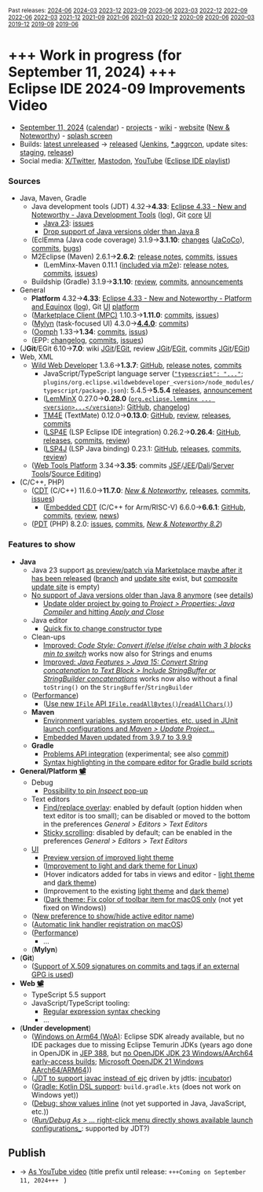 <sup>Past releases:
[2024-06](https://github.com/howlger/Eclipse-IDE-improvements-videos/tree/2024-06)
[2024-03](https://github.com/howlger/Eclipse-IDE-improvements-videos/tree/2024-03)
[2023-12](https://github.com/howlger/Eclipse-IDE-improvements-videos/tree/2023-12)
[2023-09](https://github.com/howlger/Eclipse-IDE-improvements-videos/tree/2023-09)
[2023-06](https://github.com/howlger/Eclipse-IDE-improvements-videos/tree/2023-06)
[2023-03](https://github.com/howlger/Eclipse-IDE-improvements-videos/tree/2023-03)
[2022-12](https://github.com/howlger/Eclipse-IDE-improvements-videos/tree/2022-12)
[2022-09](https://github.com/howlger/Eclipse-IDE-improvements-videos/tree/2022-09)
[2022-06](https://github.com/howlger/Eclipse-IDE-improvements-videos/tree/2022-06)
[2022-03](https://github.com/howlger/Eclipse-IDE-improvements-videos/tree/2022-03)
[2021-12](https://github.com/howlger/Eclipse-IDE-improvements-videos/tree/2021-12)
[2021-09](https://github.com/howlger/Eclipse-IDE-improvements-videos/tree/2021-09)
[2021-06](https://github.com/howlger/Eclipse-IDE-improvements-videos/tree/2021-06)
[2021-03](https://github.com/howlger/Eclipse-IDE-improvements-videos/tree/2021-03)
[2020-12](https://github.com/howlger/Eclipse-IDE-improvements-videos/tree/2020-12)
[2020-09](https://github.com/howlger/Eclipse-IDE-improvements-videos/tree/2020-09)
[2020-06](https://github.com/howlger/Eclipse-IDE-improvements-videos/tree/2020-06)
[2020-03](https://github.com/howlger/Eclipse-IDE-improvements-videos/tree/2020-03)
[2019-12](https://github.com/howlger/Eclipse-IDE-improvements-videos/tree/2019-12)
[2019-09](https://github.com/howlger/Eclipse-IDE-improvements-videos/tree/2019-09)
[2019-06](https://github.com/howlger/Eclipse-IDE-improvements-videos/tree/2019-06)
</sup>

# +++ Work in progress (for September 11, 2024) +++<br>Eclipse IDE 2024-09 Improvements Video <!--# [Eclipse IDE 2024-09 Improvements Video](https://youtu.be/jTaiDGVwygE)-->

* [September 11, 2024](https://calendar.google.com/calendar/event?eid=MTNudGlsMjd1cWFoM2ZkdjY3bjJjbWs1Z2wgZ2NoczdubTRudnBtODM3NDY5ZGRqOXRqbGtAZw&ctz=Europe/Berlin) ([calendar](https://calendar.google.com/calendar/embed?src=gchs7nm4nvpm837469ddj9tjlk@group.calendar.google.com&ctz=Europe/Berlin)) - [projects](https://projects.eclipse.org/releases/2024-09) - [wiki](https://github.com/eclipse-simrel/.github/blob/main/wiki/Simultaneous_Release.md) - [website](https://eclipseide.org/) ([New & Noteworthy](https://eclipseide.org/release/noteworthy/)) - [splash screen](https://gitlab.eclipse.org/eclipsefdn/helpdesk/-/issues/3963)
* Builds: [latest unreleased](https://download.eclipse.org/technology/epp/staging/) → [released](https://download.eclipse.org/technology/epp/downloads/release/2024-09/) ([Jenkins](https://ci.eclipse.org/packaging/job/simrel.epp-tycho-build), [*.aggrcon](https://github.com/eclipse-simrel/simrel.build/commits/main), update sites: [staging](https://download.eclipse.org/staging/2024-09), [release](http://download.eclipse.org/releases/2024-09))
* Social media: [X/Twitter](https://twitter.com/EclipseJavaIDE), [Mastodon](https://mastodon.social/@EclipseFdn), [YouTube](https://www.youtube.com/user/EclipseFdn) ([Eclipse IDE playlist](https://www.youtube.com/playlist?list=PLy7t4z5SYNaSNjL60ofpwVhfA7mOF3Pgk))


### Sources

* Java, Maven, Gradle
    * Java development tools (JDT) 4.32→**4.33**: [Eclipse 4.33 - New and Noteworthy - Java Development Tools](https://www.eclipse.org/eclipse/news/4.33/jdt.php) ([log](https://github.com/eclipse-platform/www.eclipse.org-eclipse/commits/master/news/4.32/jdt.html)), Git [core](https://github.com/eclipse-jdt/eclipse.jdt.core/commits/master) [UI](https://github.com/eclipse-jdt/eclipse.jdt.ui/commits/master)
        * [Java 23](https://jdk.java.net/23/): [issues](https://github.com/eclipse-jdt/eclipse.jdt.core/milestone/69?closed=1)
        * [Drop support of Java versions older than Java 8](https://github.com/eclipse-jdt/eclipse.jdt.core/issues/2536)
    * (EclEmma (Java code coverage) 3.1.9→**3.1.10**: [changes](https://www.eclemma.org/changes.html) ([JaCoCo](https://www.jacoco.org/jacoco/trunk/doc/changes.html)), [commits](https://github.com/eclipse/eclemma/commits/master), [bugs](https://bugs.eclipse.org/bugs/buglist.cgi?product=Eclemma&query_format=advanced&order=changeddate%20DESC))
    * M2Eclipse (Maven) 2.6.1→**2.6.2**: [release notes](https://github.com/eclipse-m2e/m2e-core/blob/master/RELEASE_NOTES.md#262), [commits](https://github.com/eclipse-m2e/m2e-core/compare/2.6.1...2.6.2), [issues](https://github.com/eclipse-m2e/m2e-core/issues?q=is%3Aissue+sort%3Aupdated-desc+is%3Aclosed)
        * (LemMinx-Maven 0.11.1 ([included via m2e](https://github.com/eclipse-m2e/m2e-core/blob/master/org.eclipse.m2e.editor.lemminx/pom.xml#L48)): [release notes](https://github.com/eclipse/lemminx-maven/releases/tag/0.11.1), [commits](https://github.com/eclipse/lemminx-maven/compare/0.11.0...0.11.1), [issues](https://github.com/eclipse/lemminx-maven/issues?q=is%3Aissue+sort%3Aupdated-desc+is%3Aclosed))
    * Buildship (Gradle) 3.1.9→**3.1.10**: [review](https://projects.eclipse.org/projects/tools.buildship/releases/3.1.10), [commits](https://github.com/eclipse/buildship/commits/master), [announcements](https://discuss.gradle.org/tag/buildship-release)
* General
    * **Platform** 4.32→**4.33**: [Eclipse 4.33 - New and Noteworthy - Platform and Equinox](https://www.eclipse.org/eclipse/news/4.33/platform.php) ([log](https://github.com/eclipse-platform/www.eclipse.org-eclipse/commits/master/news/4.32/platform.html)), Git [UI](https://github.com/eclipse-platform/eclipse.platform.ui/commits/master) [platform](https://github.com/eclipse-platform/eclipse.platform/commits/master)
    * ([Marketplace Client (MPC)](https://projects.eclipse.org/projects/technology.packaging.mpc) 1.10.3→**1.11.0**: [commits](https://github.com/eclipse-mpc/epp.mpc/commits/master), [issues](https://github.com/eclipse-mpc/epp.mpc/issues))
    * ([Mylyn](https://projects.eclipse.org/projects/tools.mylyn) (task-focused UI) 4.3.0→[**4.4.0**](https://github.com/eclipse-mylyn/org.eclipse.mylyn/milestone/7?closed=1): [commits](https://github.com/eclipse-mylyn/org.eclipse.mylyn/commits/main))
    * ([Oomph](https://projects.eclipse.org/projects/tools.oomph) 1.33→**1.34**: [commits](https://github.com/eclipse-oomph/oomph/commits/master), [issus](https://github.com/eclipse-oomph/oomph/issues?q=is%3Aissue+is%3Aclosed+sort%3Aupdated-desc))
    * (EPP: [changelog](https://github.com/eclipse-packaging/packages/blob/master/CHANGELOG.md#2024-09), [commits](https://github.com/eclipse-packaging/packages/commits/master), [issues](https://github.com/eclipse-packaging/packages/issues))
* (J**Git**/EGit 6.10→**7.0**: wiki [JGit](https://github.com/eclipse-jgit/jgit/wiki/New-and-Noteworthy)/[EGit](https://github.com/eclipse-egit/egit/wiki/New-and-Noteworthy-7.0), review [JGit](https://projects.eclipse.org/projects/technology.jgit/releases/7.0.0)/[EGit](https://projects.eclipse.org/projects/technology.egit/releases/7.0.0), commits [JGit](https://github.com/eclipse-jgit/jgit/commits/master)/[EGit](https://github.com/eclipse-egit/egit/commits/master))
* Web, XML
    * [Wild Web Developer](https://projects.eclipse.org/projects/tools.wildwebdeveloper) 1.3.6→**1.3.7**: [GitHub](https://github.com/https://github.com/eclipse-wildwebdeveloper/wildwebdeveloperwebdeveloper), [release notes](https://github.com/eclipse-wildwebdeveloper/wildwebdeveloper/blob/master/RELEASE_NOTES.md#137), [commits](https://github.com/eclipse-wildwebdeveloper/wildwebdeveloper/compare/1.3.6...1.3.7)
        * JavaScript/TypeScript language server ([`"typescript": "..."`](https://github.com/eclipse-wildwebdeveloper/wildwebdeveloper/blob/master/org.eclipse.wildwebdeveloper/package.json#L5); `plugins/org.eclipse.wildwebdeveloper_<version>/node_modules/typescript/package.json`): 5.4.5→**5.5.4** [releases](https://github.com/microsoft/TypeScript/releases), [announcement](https://devblogs.microsoft.com/typescript/announcing-typescript-5-5)
        * ([LemMinX](https://projects.eclipse.org/projects/technology.lemminx) 0.27.0→**0.28.0** ([`org.eclipse.lemminx ... <version>...</version>`](https://github.com/eclipse-wildwebdeveloper/wildwebdeveloper/blob/master/org.eclipse.wildwebdeveloper.xml/pom.xml#L40-L43)): [GitHub](https://github.com/eclipse/lemminx), [changelog](https://github.com/eclipse/lemminx/blob/main/CHANGELOG.md#0280-may-27-2024))
        * [TM4E](https://projects.eclipse.org/projects/technology.tm4e) (TextMate) 0.12.0→**0.13.0**: [GitHub](https://github.com/eclipse/tm4e), [review](https://projects.eclipse.org/projects/technology.tm4e/releases/0.13.0), [releases](https://github.com/eclipse/tm4e/releases), [commits](https://github.com/eclipse/tm4e/compare/0.10.3...0.12.0)
        * ([LSP4E](https://projects.eclipse.org/projects/technology.lsp4e) (LSP Eclipse IDE integration) 0.26.2→**0.26.4**: [GitHub](https://github.com/eclipse/lsp4e), [releases](https://github.com/eclipse/lsp4e/releases), [commits](https://github.com/eclipse/lsp4e/compare/0.26.2...0.26.4), [review](https://projects.eclipse.org/projects/technology.lsp4e/releases/0.26.4))
        * ([LSP4J](https://projects.eclipse.org/projects/technology.lsp4j) (LSP Java binding) 0.23.1: [GitHub](https://github.com/eclipse/lsp4j), [releases](https://github.com/eclipse/lsp4j/releases), [commits](https://github.com/eclipse/lsp4j/compare/v0.22.0...v0.23.1), [review](https://projects.eclipse.org/projects/technology.lsp4j))
    * ([Web Tools Platform](https://projects.eclipse.org/projects/webtools) 3.34→**3.35**: commits [JSF](https://github.com/eclipse-jsf/webtools.jsf/commits/master/)/[JEE](https://github.com/eclipse-jeetools/webtools.javaee/commits/master/)/[Dali](https://github.com/eclipse-dali/webtools.dali/commits/master/)/[Server Tools](https://github.com/eclipse-servertools/servertools/commits/master/)/[Source Editing](https://github.com/eclipse-sourceediting/sourceediting/commits/master/))
* (C/C++, PHP)
    * ([CDT](https://projects.eclipse.org/projects/tools.cdt) (C/C++) 11.6.0→**11.7.0**: [_New & Noteworthy_](https://github.com/eclipse-cdt/cdt/blob/main/NewAndNoteworthy/CDT-11.7.md), [releases](https://github.com/eclipse-cdt/cdt/releases), [commits](https://github.com/eclipse-cdt/cdt/compare/CDT_11_6_0...CDT_11_7_0), [issues](https://github.com/eclipse-cdt/cdt/issues?q=is%3Aissue+sort%3Aupdated-desc))
        * ([Embedded CDT](https://projects.eclipse.org/projects/iot.embed-cdt) (C/C++ for Arm/RISC-V) 6.6.0→**6.6.1**: [GitHub](https://github.com/eclipse-embed-cdt/eclipse-plugins), [commits](https://github.com/eclipse-embed-cdt/eclipse-plugins/compare/v6.6.0...v6.6.1), [review](https://projects.eclipse.org/projects/iot.embed-cdt/releases/6.6.1), [news](https://eclipse-embed-cdt.github.io/news/))
    * ([PDT](https://projects.eclipse.org/projects/tools.pdt) (PHP) 8.2.0: [issues](https://github.com/eclipse/pdt/issues?q=is%3Aissue+sort%3Aupdated-asc), [commits](https://github.com/eclipse/pdt/commits/master), [_New & Noteworthy 8.2_](https://github.com/eclipse-pdt/pdt/wiki/NewIn82))


### Features to show

* **Java<!-- [📽️](https://youtu.be/jTaiDGVwygE?t=17)-->**
    * Java 23 support [as preview/patch via Marketplace maybe after it has been released](https://marketplace.eclipse.org/search?search_api_fulltext=Java+23) ([branch](https://github.com/eclipse-jdt/eclipse.jdt.core/tree/BETA_JAVA23) and [update site](https://download.eclipse.org/eclipse/updates/4.33-P-builds/P20240828-1240/) exist, but [composite update site](https://download.eclipse.org/eclipse/updates/4.33-P-builds/) is empty)
    * [No support of Java versions older than Java 8 anymore](https://eclipse.dev/eclipse/news/4.33/jdt.php#removed-support-for-java7-and-below) (see [details](https://github.com/eclipse-jdt/eclipse.jdt.core/issues/2536))
        * [Update older project by going to _Project > Properties: Java Compiler_ and hitting _Apply and Close_](https://github.com/eclipse-jdt/eclipse.jdt.ui/commit/95a365fc91472629e70e763516fb0576cddf4ee6#diff-75bddcdfd2484e74dd12777aa5f88c804a476cb214989f7363c5a654ef9eb0b1)
    * Java editor
        * [Quick fix to change constructor type](https://eclipse.dev/eclipse/news/4.33/jdt.php#quickfix-change-constructor-type)
    * Clean-ups
        * [Improved: _Code Style: Convert if/else if/else chain with 3 blocks min to switch_](https://eclipse.dev/eclipse/news/4.33/jdt.php#enhanced-if-else-switch-cleanup) works now also for Strings and enums
        * [Improved: _Java Features > Java 15: Convert String concatenation to Text Block > Include StringBuffer or StringBuilder concatenations_](https://eclipse.dev/eclipse/news/4.33/jdt.php#enhnaced-stringbuf-to-text-block-cleanup) works now also without a final `toString()` on the `StringBuffer`/`StringBuilder`
    * ([Performance](https://github.com/search?utf8=%E2%9C%93&q=performance+OR+speed+OR+faster+org%3Aeclipse-jdt+committer-date%3A2024-06-05..2024-09-10&s=committer-date&o=desc&type=Commits))
        * ([Use new `IFile` API `IFile.readAllBytes()`/`readAllChars()`](https://github.com/eclipse-jdt/eclipse.jdt.core/commit/18d9a53b48f3ecb3a700b286dde8727c3ae8a3e3))
    * **Maven<!-- [📽️](https://youtu.be/jTaiDGVwygE?t=188)-->**
        * [Environment variables, system properties, etc. used in JUnit launch configurations and _Maven > Update Project..._](https://github.com/eclipse-m2e/m2e-core/blob/master/RELEASE_NOTES.md#surefirefailsafe-plugin-configuration-propagated-to-junittestng-launch-configuration)
        * [Embedded Maven updated from 3.9.7 to 3.9.9](https://github.com/eclipse-m2e/m2e-core/blob/master/RELEASE_NOTES.md#embedded-and-use-maven-399)
    * **Gradle<!-- [📽️](https://youtu.be/jTaiDGVwygE?t=000)-->**
        * [Problems API integration](https://discuss.gradle.org/t/buildship-3-1-10-is-now-available/49045) (experimental; see also [commit](https://github.com/eclipse/buildship/commit/ec8eee378138a446e95631f56baaf389405210fd))
        * [Syntax highlighting in the compare editor for Gradle build scripts](https://github.com/eclipse/buildship/commit/9ba95e906a6509158560495f9565c1c0b7bbd0c6)
* **General/Platform [📽️](https://youtu.be/jTaiDGVwygE?t=302)**
    * Debug
        * [Possibility to pin _Inspect_ pop-up](https://eclipse.dev/eclipse/news/4.33/platform.php#pin-debug-inspect-popup)
    * Text editors
        * [Find/replace overlay](https://eclipse.dev/eclipse/news/4.33/platform.php#find-replace-overlay): enabled by default (option hidden when text editor is too small); can be disabled or moved to the bottom in the preferences _General > Editors > Text Editors_
        * [Sticky scrolling](https://eclipse.dev/eclipse/news/4.33/platform.php#sticky-scrolling): disabled by default; can be enabled in the preferences _General > Editors > Text Editors_
    * [UI](https://github.com/search?utf8=%E2%9C%93&q=dark+OR+light+OR+theme+OR+layout+org%3Aeclipse-platform+org%3Aeclipse-jdt+committer-date%3A2024-06-05..2024-09-10&s=committer-date&type=Commits)
        * [Preview version of improved light theme](https://eclipse.dev/eclipse/news/4.33/platform.php#new-light-theme)
        * ([Improvement to light and dark theme for Linux](https://github.com/eclipse-platform/eclipse.platform.ui/commit/e41945cce6a8f2ed49c783c58de425cf5ca310f6))
        * (Hover indicators added for tabs in views and editor - [light theme](https://github.com/eclipse-platform/eclipse.platform.ui/commit/c3ea86f3921d9ec3803ac53d9a69c01bddf14701) and [dark theme](https://github.com/eclipse-platform/eclipse.platform.ui/commit/1356bb314d4a8c25804f023263872c2f0c948b23))
        * (Improvement to the existing [light theme](https://github.com/eclipse-platform/eclipse.platform.ui/commit/387ec96abfebbf471fe1b79d0020275e29727ad2) and [dark theme](https://github.com/eclipse-platform/eclipse.platform.ui/commit/3678858b611d4c4428b5f5342a427d19de87fb3b))
        * ([Dark theme: Fix color of toolbar item for macOS only](https://github.com/eclipse-platform/eclipse.platform.swt/pull/1234) (not yet fixed on Windows))
    * ([New preference to show/hide active editor name](https://eclipse.dev/eclipse/news/4.33/platform.php#show-hide-editor-name))
    * ([Automatic link handler registration on macOS](https://eclipse.dev/eclipse/news/4.33/platform.php#link-handlers-on-mac))
    * ([Performance](https://github.com/search?utf8=%E2%9C%93&q=performance+OR+speed+OR+fast+OR+faster+OR+slow+org%3Aeclipse-platform+committer-date%3A2024-06-05..2024-09-10&s=committer-date&o=desc&type=Commits))
        * ...
    * (**Mylyn**)
* (**Git<!-- [📽️](https://youtu.be/jTaiDGVwygE?t=000)-->**)
    * ([Support of X.509 signatures on commits and tags if an external GPG is used](https://github.com/eclipse-egit/egit/wiki/New-and-Noteworthy-7.0#x509-signatures))
* **Web [📽️](https://youtu.be/jTaiDGVwygE?t=370)**
    * TypeScript 5.5 support
    * JavaScript/TypeScript tooling:
        * [Regular expression syntax checking](https://devblogs.microsoft.com/typescript/announcing-typescript-5-5/#regular-expression-syntax-checking)
        * ...
* (**Under development**)
    * ([Windows on Arm64 (WoA)](https://eclipse.dev/eclipse/news/4.32/platform.php#winows-on-arm): Eclipse SDK already available, but no IDE packages due to missing Eclipse Temurin JDKs (years ago done in OpenJDK in [JEP 388](https://openjdk.org/jeps/388), but [no OpenJDK JDK 23 Windows/AArch64 early-access builds](https://jdk.java.net/23/); [Microsoft OpenJDK 21 Windows AArch64/ARM64](https://learn.microsoft.com/en-us/java/openjdk/download#openjdk-21)))
    * ([JDT to support javac instead of ejc](https://www.eclipse.org/lists/jdt-dev/msg02333.html) driven by jdtls: [incubator](https://github.com/eclipse-jdtls/eclipse-jdt-core-incubator/labels/javac))
    * ([Gradle: Kotlin DSL support](https://github.com/eclipse/buildship/pull/1259): `build.gradle.kts` (does not work on Windows yet))
    * ([Debug: show values inline](https://www.eclipse.org/eclipse/news/4.23/platform.php#inline-debug-values) (not yet supported in Java, JavaScript, etc.))
    * ([_Run/Debug As > ..._ right-click menu directly shows available launch configurations_](https://www.eclipse.org/eclipse/news/4.28/platform.php#launch-debug-shortcuts-expanded): supported by JDT?)


## Publish
* → [As YouTube video](https://www.youtube.com/playlist?list=PLnh_8hTD4yvnhXSttuewEKgKkmlIj_ND-) (title prefix until release: `+++Coming on September 11, 2024+++ ` )
